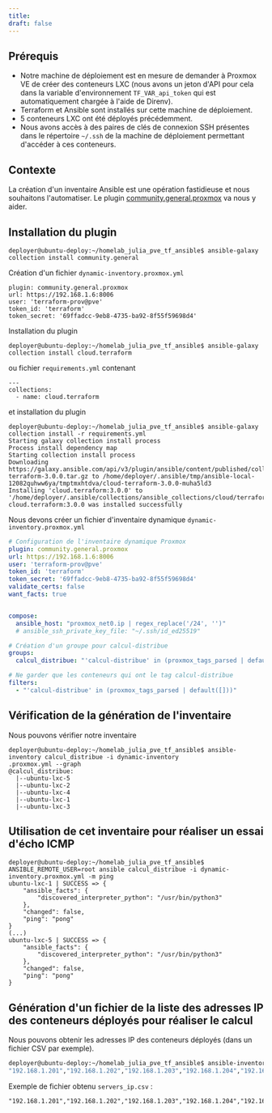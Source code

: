 ```yaml
---
title: 
draft: false
---
```

## Prérequis

- Notre machine de déploiement est en mesure de demander à Proxmox VE de créer des conteneurs LXC (nous avons un jeton d'API pour cela dans la variable d'environnement `TF_VAR_api_token` qui est automatiquement chargée à l'aide de Direnv).
- Terraform et Ansible sont installés sur cette machine de déploiement.
- 5 conteneurs LXC ont été déployés précédemment. 
- Nous avons accès à des paires de clés de connexion SSH présentes dans le répertoire `~/.ssh` de la machine de déploiement permettant d'accéder à ces conteneurs.

## Contexte
La création d'un inventaire Ansible est une opération fastidieuse et nous souhaitons l'automatiser. Le plugin [community.general.proxmox](https://docs.ansible.com/ansible/latest/collections/community/general/proxmox_module.html) va nous y aider.

## Installation du plugin

```
deployer@ubuntu-deploy:~/homelab_julia_pve_tf_ansible$ ansible-galaxy collection install community.general
```

Création d'un fichier `dynamic-inventory.proxmox.yml`

```
plugin: community.general.proxmox
url: https://192.168.1.6:8006
user: 'terraform-prov@pve'
token_id: 'terraform'
token_secret: '69ffadcc-9eb8-4735-ba92-8f55f59698d4'

```


Installation du plugin 
```
deployer@ubuntu-deploy:~/homelab_julia_pve_tf_ansible$ ansible-galaxy collection install cloud.terraform
```

ou fichier `requirements.yml` contenant
```
---
collections:
  - name: cloud.terraform
```

et installation du plugin

```
deployer@ubuntu-deploy:~/homelab_julia_pve_tf_ansible$ ansible-galaxy collection install -r requirements.yml
Starting galaxy collection install process
Process install dependency map
Starting collection install process
Downloading https://galaxy.ansible.com/api/v3/plugin/ansible/content/published/collections/artifacts/cloud-terraform-3.0.0.tar.gz to /home/deployer/.ansible/tmp/ansible-local-12082quhww6ya/tmptmxhtdva/cloud-terraform-3.0.0-muha5ld3
Installing 'cloud.terraform:3.0.0' to '/home/deployer/.ansible/collections/ansible_collections/cloud/terraform'
cloud.terraform:3.0.0 was installed successfully
```

Nous devons créer un fichier d'inventaire dynamique `dynamic-inventory.proxmox.yml`

```yaml
# Configuration de l'inventaire dynamique Proxmox
plugin: community.general.proxmox
url: https://192.168.1.6:8006
user: 'terraform-prov@pve'
token_id: 'terraform'
token_secret: '69ffadcc-9eb8-4735-ba92-8f55f59698d4'
validate_certs: false
want_facts: true


compose:
  ansible_host: "proxmox_net0.ip | regex_replace('/24', '')"
  # ansible_ssh_private_key_file: "~/.ssh/id_ed25519"

# Création d'un groupe pour calcul-distribue
groups:
  calcul_distribue: "'calcul-distribue' in (proxmox_tags_parsed | default([]))"

# Ne garder que les conteneurs qui ont le tag calcul-distribue
filters:
  - "'calcul-distribue' in (proxmox_tags_parsed | default([]))"

```

## Vérification de la génération de l'inventaire

Nous pouvons vérifier notre inventaire

```
deployer@ubuntu-deploy:~/homelab_julia_pve_tf_ansible$ ansible-inventory calcul_distribue -i dynamic-inventory
.proxmox.yml --graph
@calcul_distribue:
  |--ubuntu-lxc-5
  |--ubuntu-lxc-2
  |--ubuntu-lxc-4
  |--ubuntu-lxc-1
  |--ubuntu-lxc-3
```


## Utilisation de cet inventaire pour réaliser un essai d'écho ICMP

```
deployer@ubuntu-deploy:~/homelab_julia_pve_tf_ansible$ ANSIBLE_REMOTE_USER=root ansible calcul_distribue -i dynamic-inventory.proxmox.yml -m ping
ubuntu-lxc-1 | SUCCESS => {
    "ansible_facts": {
        "discovered_interpreter_python": "/usr/bin/python3"
    },
    "changed": false,
    "ping": "pong"
}
(...)
ubuntu-lxc-5 | SUCCESS => {
    "ansible_facts": {
        "discovered_interpreter_python": "/usr/bin/python3"
    },
    "changed": false,
    "ping": "pong"
}
```

## Génération d'un fichier de la liste des adresses IP des conteneurs déployés pour réaliser le calcul

Nous pouvons obtenir les adresses IP des conteneurs déployés (dans un fichier CSV par exemple).

```bash
deployer@ubuntu-deploy:~/homelab_julia_pve_tf_ansible$ ansible-inventory -i dynamic-inventory.proxmox.yml --list calcul_distribue | jq -r '._meta.hostvars | [.[].proxmox_net0.ip | split("/")[0]] | @csv' > servers_ip.csv
"192.168.1.201","192.168.1.202","192.168.1.203","192.168.1.204","192.168.1.205"
```

Exemple de fichier obtenu `servers_ip.csv` :
```csv
"192.168.1.201","192.168.1.202","192.168.1.203","192.168.1.204","192.168.1.205"
```

